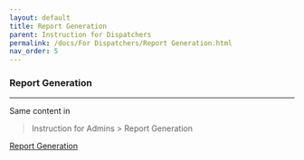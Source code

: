 ```yaml
---
layout: default
title: Report Generation
parent: Instruction for Dispatchers
permalink: /docs/For Dispatchers/Report Generation.html
nav_order: 5
---
```


### Report Generation

---

Same content in
>Instruction for Admins > Report Generation

[Report Generation](/lamorinda-spirit-van/docs/For%20Admins/Report%20Generation.html)